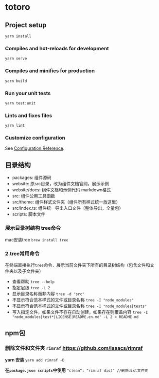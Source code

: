 # totoro

## Project setup
```
yarn install
```

### Compiles and hot-reloads for development
```
yarn serve
```

### Compiles and minifies for production
```
yarn build
```

### Run your unit tests
```
yarn test:unit
```

### Lints and fixes files
```
yarn lint
```

### Customize configuration
See [Configuration Reference](https://cli.vuejs.org/config/).


## 目录结构

* packages: 组件源码
* website: 原src目录，改为组件文档官网，展示示例
* website/docs: 组件文档和示例代码 markdown格式
* src: 组件公用工具函数
* src/theme: 组件样式文件夹（组件所有样式统一放这里）
* src/index.ts: 组件统一导出入口文件（整体导出，全量包）
* scripts: 脚本文件


### 展示目录树结构 tree命令

mac安装tree `brew install tree`

### 2.tree常用命令

在终端直接执行`tree`命令，展示当前文件夹下所有的目录树结构（包含文件和文件夹以及子文件夹）

* 查看帮助 `tree --help`
* 指定层级 `tree -L 2`
* 显示目录名称而非内容 `tree -d "src"`
* 不显示符合范本样式的文件或目录名称 `tree -I "node_modules"`
* 不显示符合范本样式的文件或目录名称 `tree -I "node_modules|tests"`
* 写入指定文件，如果文件不存在自动创建，如果存在则覆盖内容 `tree -I "node_modules|test*|LICENSE|README.en.md" -L 2 > README.md`

## npm包

### 删除文件和文件夹 `rimraf` https://github.com/isaacs/rimraf

**yarn 安装**
`yarn add rimraf -D`

**在`package.json scripts`中使用** 
`"clean": "rimraf dist" //删除dist文件夹`

